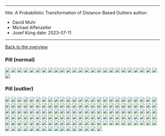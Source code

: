 
---
title: A Probabilistic Transformation of Distance-Based Outliers
author:
  - David Muhr
  - Michael Affenzeller
  - Josef Küng
date: 2023-07-11
---

[Back to the overview](/probabilistic-distance/)

### Pill (normal)

![](images/pill/normal/108.png)
![](images/pill/normal/109.png)
![](images/pill/normal/110.png)
![](images/pill/normal/111.png)
![](images/pill/normal/112.png)
![](images/pill/normal/113.png)
![](images/pill/normal/114.png)
![](images/pill/normal/115.png)
![](images/pill/normal/116.png)
![](images/pill/normal/117.png)
![](images/pill/normal/118.png)
![](images/pill/normal/119.png)
![](images/pill/normal/120.png)
![](images/pill/normal/121.png)
![](images/pill/normal/122.png)
![](images/pill/normal/123.png)
![](images/pill/normal/124.png)
![](images/pill/normal/125.png)
![](images/pill/normal/126.png)
![](images/pill/normal/127.png)
![](images/pill/normal/128.png)
![](images/pill/normal/129.png)
![](images/pill/normal/130.png)
![](images/pill/normal/131.png)
![](images/pill/normal/132.png)
![](images/pill/normal/133.png)

### Pill (outlier)

![](images/pill/outlier/0.png)
![](images/pill/outlier/1.png)
![](images/pill/outlier/10.png)
![](images/pill/outlier/100.png)
![](images/pill/outlier/101.png)
![](images/pill/outlier/102.png)
![](images/pill/outlier/103.png)
![](images/pill/outlier/104.png)
![](images/pill/outlier/105.png)
![](images/pill/outlier/106.png)
![](images/pill/outlier/107.png)
![](images/pill/outlier/11.png)
![](images/pill/outlier/12.png)
![](images/pill/outlier/13.png)
![](images/pill/outlier/134.png)
![](images/pill/outlier/135.png)
![](images/pill/outlier/136.png)
![](images/pill/outlier/137.png)
![](images/pill/outlier/138.png)
![](images/pill/outlier/139.png)
![](images/pill/outlier/14.png)
![](images/pill/outlier/140.png)
![](images/pill/outlier/141.png)
![](images/pill/outlier/142.png)
![](images/pill/outlier/143.png)
![](images/pill/outlier/144.png)
![](images/pill/outlier/145.png)
![](images/pill/outlier/146.png)
![](images/pill/outlier/147.png)
![](images/pill/outlier/148.png)
![](images/pill/outlier/149.png)
![](images/pill/outlier/15.png)
![](images/pill/outlier/150.png)
![](images/pill/outlier/151.png)
![](images/pill/outlier/152.png)
![](images/pill/outlier/153.png)
![](images/pill/outlier/154.png)
![](images/pill/outlier/155.png)
![](images/pill/outlier/156.png)
![](images/pill/outlier/157.png)
![](images/pill/outlier/158.png)
![](images/pill/outlier/159.png)
![](images/pill/outlier/16.png)
![](images/pill/outlier/160.png)
![](images/pill/outlier/161.png)
![](images/pill/outlier/162.png)
![](images/pill/outlier/163.png)
![](images/pill/outlier/164.png)
![](images/pill/outlier/165.png)
![](images/pill/outlier/166.png)
![](images/pill/outlier/17.png)
![](images/pill/outlier/18.png)
![](images/pill/outlier/19.png)
![](images/pill/outlier/2.png)
![](images/pill/outlier/20.png)
![](images/pill/outlier/21.png)
![](images/pill/outlier/22.png)
![](images/pill/outlier/23.png)
![](images/pill/outlier/24.png)
![](images/pill/outlier/25.png)
![](images/pill/outlier/26.png)
![](images/pill/outlier/27.png)
![](images/pill/outlier/28.png)
![](images/pill/outlier/29.png)
![](images/pill/outlier/3.png)
![](images/pill/outlier/30.png)
![](images/pill/outlier/31.png)
![](images/pill/outlier/32.png)
![](images/pill/outlier/33.png)
![](images/pill/outlier/34.png)
![](images/pill/outlier/35.png)
![](images/pill/outlier/36.png)
![](images/pill/outlier/37.png)
![](images/pill/outlier/38.png)
![](images/pill/outlier/39.png)
![](images/pill/outlier/4.png)
![](images/pill/outlier/40.png)
![](images/pill/outlier/41.png)
![](images/pill/outlier/42.png)
![](images/pill/outlier/43.png)
![](images/pill/outlier/44.png)
![](images/pill/outlier/45.png)
![](images/pill/outlier/46.png)
![](images/pill/outlier/47.png)
![](images/pill/outlier/48.png)
![](images/pill/outlier/49.png)
![](images/pill/outlier/5.png)
![](images/pill/outlier/50.png)
![](images/pill/outlier/51.png)
![](images/pill/outlier/52.png)
![](images/pill/outlier/53.png)
![](images/pill/outlier/54.png)
![](images/pill/outlier/55.png)
![](images/pill/outlier/56.png)
![](images/pill/outlier/57.png)
![](images/pill/outlier/58.png)
![](images/pill/outlier/59.png)
![](images/pill/outlier/6.png)
![](images/pill/outlier/60.png)
![](images/pill/outlier/61.png)
![](images/pill/outlier/62.png)
![](images/pill/outlier/63.png)
![](images/pill/outlier/64.png)
![](images/pill/outlier/65.png)
![](images/pill/outlier/66.png)
![](images/pill/outlier/67.png)
![](images/pill/outlier/68.png)
![](images/pill/outlier/69.png)
![](images/pill/outlier/7.png)
![](images/pill/outlier/70.png)
![](images/pill/outlier/71.png)
![](images/pill/outlier/72.png)
![](images/pill/outlier/73.png)
![](images/pill/outlier/74.png)
![](images/pill/outlier/75.png)
![](images/pill/outlier/76.png)
![](images/pill/outlier/77.png)
![](images/pill/outlier/78.png)
![](images/pill/outlier/79.png)
![](images/pill/outlier/8.png)
![](images/pill/outlier/80.png)
![](images/pill/outlier/81.png)
![](images/pill/outlier/82.png)
![](images/pill/outlier/83.png)
![](images/pill/outlier/84.png)
![](images/pill/outlier/85.png)
![](images/pill/outlier/86.png)
![](images/pill/outlier/87.png)
![](images/pill/outlier/88.png)
![](images/pill/outlier/89.png)
![](images/pill/outlier/9.png)
![](images/pill/outlier/90.png)
![](images/pill/outlier/91.png)
![](images/pill/outlier/92.png)
![](images/pill/outlier/93.png)
![](images/pill/outlier/94.png)
![](images/pill/outlier/95.png)
![](images/pill/outlier/96.png)
![](images/pill/outlier/97.png)
![](images/pill/outlier/98.png)
![](images/pill/outlier/99.png)
